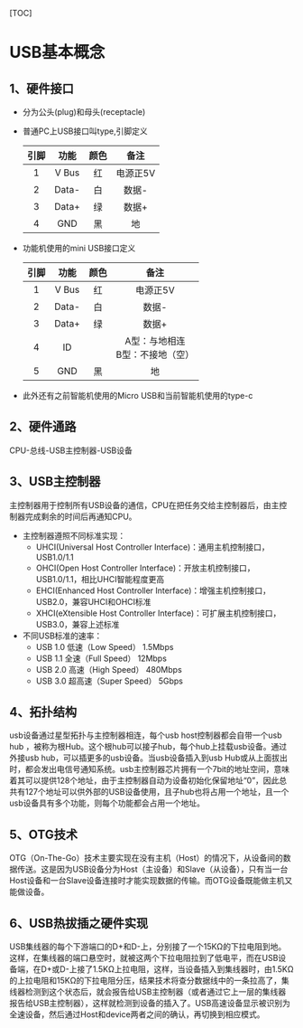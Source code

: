[TOC]

# USB基本概念

## 1、硬件接口

- 分为公头(plug)和母头(receptacle)

- 普通PC上USB接口叫type,引脚定义

  | 引脚 |  功能  | 颜色 |   备注   |
  | :--: | :----: | :--: | :------: |
  |  1   | V  Bus |  红  | 电源正5V |
  |  2   | Data-  |  白  |  数据-   |
  |  3   | Data+  |  绿  |  数据+   |
  |  4   |  GND   |  黑  |    地    |

- 功能机使用的mini USB接口定义

  | 引脚 |  功能  | 颜色 |                 备注                 |
  | :--: | :----: | :--: | :----------------------------------: |
  |  1   | V  Bus |  红  |               电源正5V               |
  |  2   | Data-  |  白  |                数据-                 |
  |  3   | Data+  |  绿  |                数据+                 |
  |  4   |   ID   |      | A型：与地相连<br />B型：不接地（空） |
  |  5   |  GND   |  黑  |                  地                  |

- 此外还有之前智能机使用的Micro USB和当前智能机使用的type-c

## 2、硬件通路

CPU-总线-USB主控制器-USB设备

## 3、USB主控制器

主控制器用于控制所有USB设备的通信，CPU在把任务交给主控制器后，由主控制器完成剩余的时间后再通知CPU。

- 主控制器遵照不同标准实现：
  - UHCI(Universal Host Controller Interface)：通用主机控制接口，USB1.0/1.1
  - OHCI(Open Host Controller Interface)：开放主机控制接口，USB1.0/1.1，相比UHCI智能程度更高
  - EHCI(Enhanced Host Controller Interface)：增强主机控制接口，USB2.0，兼容UHCI和OHCI标准
  - XHCI(eXtensible Host Controller Interface)：可扩展主机控制接口，USB3.0，兼容上述标准
- 不同USB标准的速率：
  - USB 1.0 低速（Low Speed） 1.5Mbps
  - USB 1.1 全速（Full Speed） 12Mbps
  - USB 2.0 高速（High Speed） 480Mbps
  - USB 3.0 超高速（Super Speed） 5Gbps

## 4、拓扑结构

usb设备通过星型拓扑与主控制器相连，每个usb host控制器都会自带一个usb hub ，被称为根Hub。这个根hub可以接子hub，每个hub上挂载usb设备。通过外接usb hub，可以插更多的usb设备。当usb设备插入到usb Hub或从上面拔出时，都会发出电信号通知系统。usb主控制器芯片拥有一个7bit的地址空间，意味着其可以提供128个地址，由于主控制器自动为设备初始化保留地址“0”，因此总共有127个地址可以供外部的USB设备使用，且子hub也将占用一个地址，且一个usb设备具有多个功能，则每个功能都会占用一个地址。

## 5、OTG技术

OTG（On-The-Go）技术主要实现在没有主机（Host）的情况下，从设备间的数据传送。这是因为USB设备分为Host（主设备）和Slave（从设备），只有当一台Host设备和一台Slave设备连接时才能实现数据的传输。而OTG设备既能做主机又能做设备。

## 6、USB热拔插之硬件实现

USB集线器的每个下游端口的D+和D-上，分别接了一个15KΩ的下拉电阻到地。这样，在集线器的端口悬空时，就被这两个下拉电阻拉到了低电平，而在USB设备端，在D+或D-上接了1.5KΩ上拉电阻，这样，当设备插入到集线器时，由1.5KΩ的上拉电阻和15KΩ的下拉电阻分压，结果技术将查分数据线中的一条拉高了，集线器检测到这个状态后，就会报告给USB主控制器（或者通过它上一层的集线器报告给USB主控制器），这样就检测到设备的插入了。USB高速设备显示被识别为全速设备，然后通过Host和device两者之间的确认，再切换到相应模式。